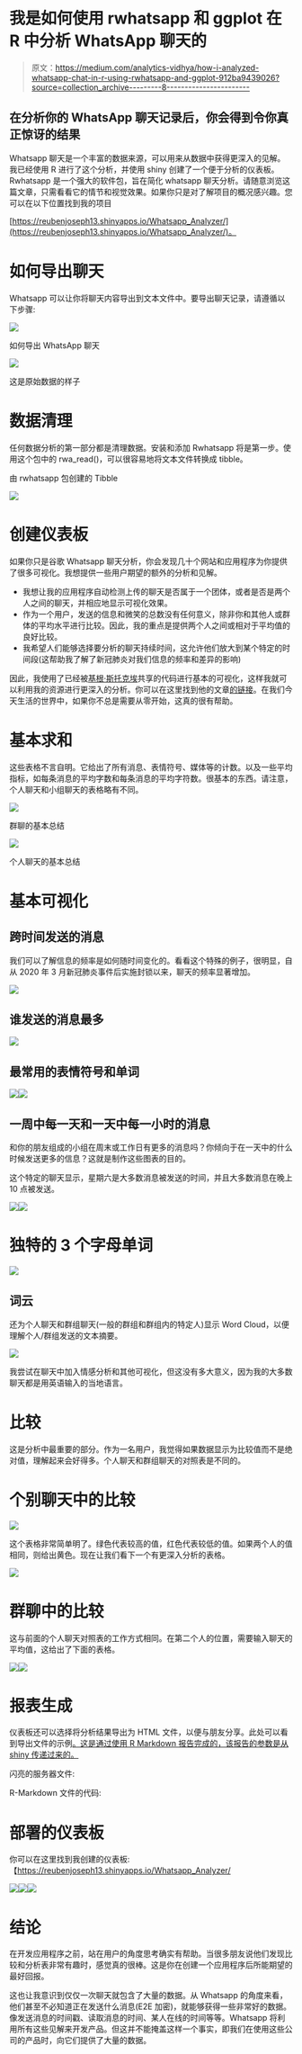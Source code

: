 # 我是如何使用 rwhatsapp 和 ggplot 在 R 中分析 WhatsApp 聊天的

> 原文：<https://medium.com/analytics-vidhya/how-i-analyzed-whatsapp-chat-in-r-using-rwhatsapp-and-ggplot-912ba9439026?source=collection_archive---------8----------------------->

## 在分析你的 WhatsApp 聊天记录后，你会得到令你真正惊讶的结果

Whatsapp 聊天是一个丰富的数据来源，可以用来从数据中获得更深入的见解。我已经使用 R 进行了这个分析，并使用 shiny 创建了一个便于分析的仪表板。Rwhatsapp 是一个强大的软件包，旨在简化 whatsapp 聊天分析。请随意浏览这篇文章，只需看看它的情节和视觉效果。如果你只是对了解项目的概况感兴趣。您可以在以下位置找到我的项目

[https://reubenjoseph13.shinyapps.io/Whatsapp_Analyzer/](https://reubenjoseph13.shinyapps.io/Whatsapp_Analyzer/)。

# 如何导出聊天

Whatsapp 可以让你将聊天内容导出到文本文件中。要导出聊天记录，请遵循以下步骤:

![](img/461d2d4384bac69a90d3cbc2e6de0df2.png)

如何导出 WhatsApp 聊天

![](img/3914055e8df5483fe0fbc1b38b1981f3.png)

这是原始数据的样子

# 数据清理

任何数据分析的第一部分都是清理数据。安装和添加 Rwhatsapp 将是第一步。使用这个包中的 rwa_read()，可以很容易地将文本文件转换成 tibble。

由 rwhatsapp 包创建的 Tibble

![](img/44d4fd0a03dc4d8fca610a685b26bd1a.png)

# 创建仪表板

如果你只是谷歌 Whatsapp 聊天分析，你会发现几十个网站和应用程序为你提供了很多可视化。我想提供一些用户期望的额外的分析和见解。

*   我想让我的应用程序自动检测上传的聊天是否属于一个团体，或者是否是两个人之间的聊天，并相应地显示可视化效果。
*   作为一个用户，发送的信息和微笑的总数没有任何意义，除非你和其他人或群体的平均水平进行比较。因此，我的重点是提供两个人之间或相对于平均值的良好比较。
*   我希望人们能够选择要分析的聊天持续时间，这允许他们放大到某个特定的时间段(这帮助我了解了新冠肺炎对我们信息的频率和差异的影响)

因此，我使用了已经被[基根·斯托克埃](https://medium.com/u/20095ecca3a)共享的代码进行基本的可视化，这样我就可以利用我的资源进行更深入的分析。你可以在这里找到他的文章[的链接](https://levelup.gitconnected.com/text-and-sentiment-analysis-of-whatsapp-messages-1eebc983a58)。在我们今天生活的世界中，如果你不总是需要从零开始，这真的很有帮助。

# 基本求和

这些表格不言自明。它给出了所有消息、表情符号、媒体等的计数。以及一些平均指标，如每条消息的平均字数和每条消息的平均字符数。很基本的东西。请注意，个人聊天和小组聊天的表格略有不同。

![](img/6e6f4d8ad4487c39a1e5c3c138442d0b.png)

群聊的基本总结

![](img/69c5ed6ba81bf5de968ed72eb328d5a4.png)

个人聊天的基本总结

# 基本可视化

## 跨时间发送的消息

我们可以了解信息的频率是如何随时间变化的。看看这个特殊的例子，很明显，自从 2020 年 3 月新冠肺炎事件后实施封锁以来，聊天的频率显著增加。

![](img/100f78333ebbbffd0c5c21e650f3b208.png)

## 谁发送的消息最多

![](img/e2c9d59ef115ca3f44b577676aa53869.png)

## 最常用的表情符号和单词

![](img/038fb5e1987a0e1005250e4b4244eaaa.png)![](img/1c215d78b2a03347cad1ebc01a19139d.png)

## 一周中每一天和一天中每一小时的消息

和你的朋友组成的小组在周末或工作日有更多的消息吗？你倾向于在一天中的什么时候发送更多的信息？这就是制作这些图表的目的。

这个特定的聊天显示，星期六是大多数消息被发送的时间，并且大多数消息在晚上 10 点被发送。

![](img/07c7877a133cc43a151a0b784b7c0036.png)![](img/9eb318060f22260f22a948f059eb0ec9.png)

# 独特的 3 个字母单词

![](img/cee401967c635246c726401429255276.png)

## 词云

还为个人聊天和群组聊天(一般的群组和群组内的特定人)显示 Word Cloud，以便理解个人/群组发送的文本摘要。

![](img/2ca70edcfcdee3c60b249eda14842d9c.png)

我尝试在聊天中加入情感分析和其他可视化，但这没有多大意义，因为我的大多数聊天都是用英语输入的当地语言。

# 比较

这是分析中最重要的部分。作为一名用户，我觉得如果数据显示为比较值而不是绝对值，理解起来会好得多。个人聊天和群组聊天的对照表是不同的。

# 个别聊天中的比较

![](img/4862abeabc2d76f9bf79c720b11363bd.png)

这个表格非常简单明了。绿色代表较高的值，红色代表较低的值。如果两个人的值相同，则给出黄色。现在让我们看下一个有更深入分析的表格。

![](img/7a9aceb625681f9193af914307c073a0.png)

# 群聊中的比较

这与前面的个人聊天对照表的工作方式相同。在第二个人的位置，需要输入聊天的平均值，这给出了下面的表格。

![](img/46b81be49255223c20e4ca81d26f792e.png)![](img/2d7ac0ad6b0ac706462a63346c705674.png)

# 报表生成

仪表板还可以选择将分析结果导出为 HTML 文件，以便与朋友分享。此处可以看到导出文件的示例[。这是通过使用 R Markdown 报告完成的，该报告的参数是从 shiny 传递过来的。](https://drive.google.com/file/d/1k0PCsNa7wlv7UfPtyCnMeK99TyPuznNM/view?usp=sharing)

闪亮的服务器文件:

R-Markdown 文件的代码:

# 部署的仪表板

你可以在这里找到我创建的仪表板:【https://reubenjoseph13.shinyapps.io/Whatsapp_Analyzer/ 

![](img/5ceb4e1d41d5e541e146a3536d551b1c.png)![](img/ef61b1bdf366580bbcebdc61bacee2b3.png)![](img/1f7d122773815d18174007005aa5ab17.png)

# 结论

在开发应用程序之前，站在用户的角度思考确实有帮助。当很多朋友说他们发现比较和分析表非常有趣时，感觉真的很棒。这是你在创建一个应用程序后所能期望的最好回报。

这也让我意识到仅仅一次聊天就包含了大量的数据。从 Whatsapp 的角度来看，他们甚至不必知道正在发送什么消息(E2E 加密)，就能够获得一些非常好的数据。像发送消息的时间戳、读取消息的时间、某人在线的时间等等。Whatsapp 将利用所有这些见解来开发产品。但这并不能掩盖这样一个事实，即我们在使用这些公司的产品时，向它们提供了大量的数据。